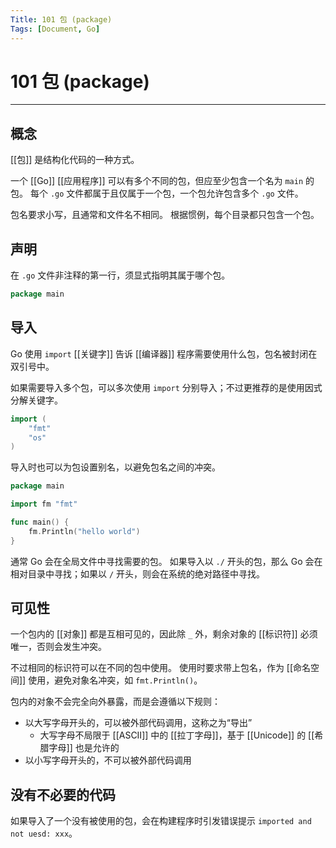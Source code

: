 ```yaml
---
Title: 101 包 (package)
Tags: [Document, Go]
---
```


# 101 包 (package)

---

## 概念

[[包]] 是结构化代码的一种方式。

一个 [[Go]] [[应用程序]] 可以有多个不同的包，但应至少包含一个名为 `main` 的包。
每个 `.go` 文件都属于且仅属于一个包，一个包允许包含多个 `.go` 文件。

包名要求小写，且通常和文件名不相同。
根据惯例，每个目录都只包含一个包。

## 声明

在 `.go` 文件非注释的第一行，须显式指明其属于哪个包。

```Go
package main
```

## 导入

Go 使用 `import` [[关键字]] 告诉 [[编译器]] 程序需要使用什么包，包名被封闭在双引号中。

如果需要导入多个包，可以多次使用 `import` 分别导入；不过更推荐的是使用因式分解关键字。

```Go
import (
    "fmt"
    "os"
)
```

导入时也可以为包设置别名，以避免包名之间的冲突。

```Go
package main

import fm "fmt"

func main() {
    fm.Println("hello world")
}
```

通常 Go 会在全局文件中寻找需要的包。
如果导入以 `./` 开头的包，那么 Go 会在相对目录中寻找；如果以 `/` 开头，则会在系统的绝对路径中寻找。

## 可见性

一个包内的 [[对象]] 都是互相可见的，因此除 `_` 外，剩余对象的 [[标识符]] 必须唯一，否则会发生冲突。

不过相同的标识符可以在不同的包中使用。
使用时要求带上包名，作为 [[命名空间]] 使用，避免对象名冲突，如 `fmt.Println()`。

包内的对象不会完全向外暴露，而是会遵循以下规则：
- 以大写字母开头的，可以被外部代码调用，这称之为“导出”
    - 大写字母不局限于 [[ASCII]] 中的 [[拉丁字母]]，基于 [[Unicode]] 的 [[希腊字母]] 也是允许的
- 以小写字母开头的，不可以被外部代码调用

## 没有不必要的代码

如果导入了一个没有被使用的包，会在构建程序时引发错误提示 `imported and not uesd: xxx`。